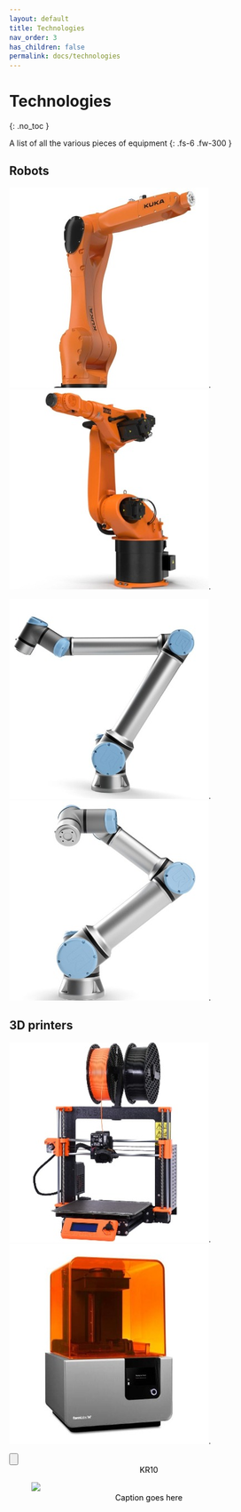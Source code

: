 ```yaml
---
layout: default
title: Technologies
nav_order: 3
has_children: false
permalink: docs/technologies
---
```


# Technologies
{: .no_toc }

A list of all the various pieces of equipment
{: .fs-6 .fw-300 }

## Robots

[![](../../assets/images/kr10.jpg)](technologies/kr10).
[![](../../assets/images/kr30.jpg)](technologies/kr10).


[![](../../assets/images/ur10e.jpg)](technologies/kr10).
[![](../../assets/images/ur16e.jpg)](technologies/kr10).

## 3D printers
[![](../../assets/images/prusa3.jpg)](technologies/kr10).
[![](../../assets/images/formlab2.jpg)](technologies/kr10).
<div class="grid">
  <div class="item">
    <div class="item-content">
      <!-- Safe zone, enter your custom markup -->
      <input type="button" style="background: /labwiki/assets/images/kr10.jpg" onClick="location.href='https://rdflabfiu.github.io/labwiki/docs/technologies/kr10';" />
      <figcaption style="color: black; text-align: center;">KR10</figcaption>
      <!-- Safe zone ends -->
    </div>
  </div>
  <div class="item">
    <div class="item-content">
      <figure>
        <img src="/labwiki/assets/images/kr30.jpg">
        <figcaption style="color: black; text-align: center;">Caption goes here</figcaption>
      </figure>
    </div>
  </div>
</div>
<script src="https://cdnjs.cloudflare.com/ajax/libs/web-animations/2.3.2/web-animations.min.js"></script>
<script src="https://cdn.jsdelivr.net/gh/haltu/muuri@0.9.3/dist/muuri.min.js"></script>
<script>
    var grid = new Muuri('.grid');
</script>


